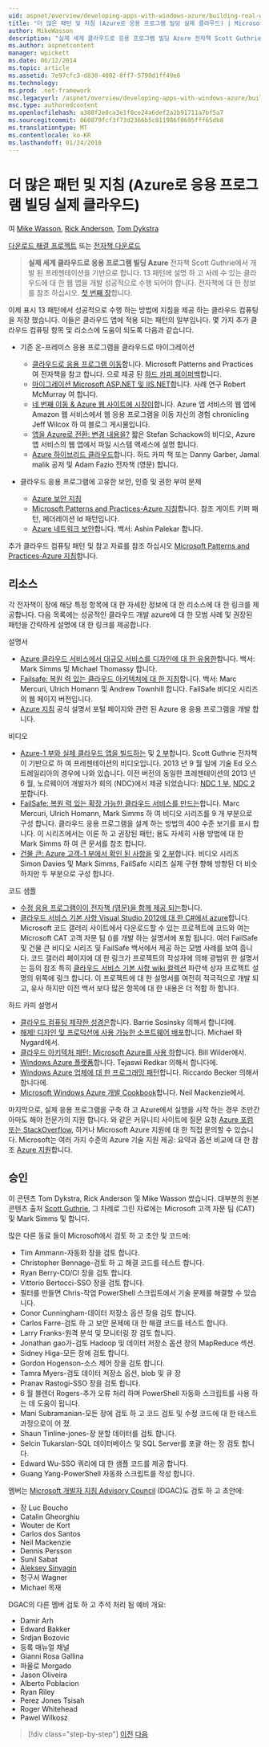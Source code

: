 ```yaml
---
uid: aspnet/overview/developing-apps-with-windows-azure/building-real-world-cloud-apps-with-windows-azure/more-patterns-and-guidance
title: "더 많은 패턴 및 지침 (Azure로 응용 프로그램 빌딩 실제 클라우드) | Microsoft Docs"
author: MikeWasson
description: "실제 세계 클라우드로 응용 프로그램 빌딩 Azure 전자책 Scott Guthrie에서 개발 된 프레젠테이션을 기반으로 합니다. 13 패턴 및 그을 수 있는 방법에 설명..."
ms.author: aspnetcontent
manager: wpickett
ms.date: 06/12/2014
ms.topic: article
ms.assetid: 7e97cfc3-d830-4002-8ff7-5790d1ff49e6
ms.technology: 
ms.prod: .net-framework
msc.legacyurl: /aspnet/overview/developing-apps-with-windows-azure/building-real-world-cloud-apps-with-windows-azure/more-patterns-and-guidance
msc.type: authoredcontent
ms.openlocfilehash: a388f2e0ca3e1f0ce24a6def2a2b91711a7bf5a7
ms.sourcegitcommit: 060879fcf3f73d2366b5c811986f8695fff65db8
ms.translationtype: MT
ms.contentlocale: ko-KR
ms.lasthandoff: 01/24/2018
---
```

<a name="more-patterns-and-guidance-building-real-world-cloud-apps-with-azure"></a>더 많은 패턴 및 지침 (Azure로 응용 프로그램 빌딩 실제 클라우드)
====================
여 [Mike Wasson](https://github.com/MikeWasson), [Rick Anderson](https://github.com/Rick-Anderson), [Tom Dykstra](https://github.com/tdykstra)

[다운로드 해결 프로젝트](http://code.msdn.microsoft.com/Fix-It-app-for-Building-cdd80df4) 또는 [전자책 다운로드](http://blogs.msdn.com/b/microsoft_press/archive/2014/07/23/free-ebook-building-cloud-apps-with-microsoft-azure.aspx)

> **실제 세계 클라우드로 응용 프로그램 빌딩 Azure** 전자책 Scott Guthrie에서 개발 된 프레젠테이션을 기반으로 합니다. 13 패턴에 설명 하 고 사례 수 있는 클라우드에 대 한 웹 앱을 개발 성공적으로 수행 되어야 합니다. 전자책에 대 한 정보를 참조 하십시오. [첫 번째 장](introduction.md)합니다.


이제 표시 13 패턴에서 성공적으로 수행 하는 방법에 지침을 제공 하는 클라우드 컴퓨팅을 저장 했습니다. 이들은 클라우드 앱에 적용 되는 패턴의 일부입니다. 몇 가지 추가 클라우드 컴퓨팅 항목 및 리소스에 도움이 되도록 다음과 같습니다.

- 기존 온-프레미스 응용 프로그램을 클라우드로 마이그레이션 

    - [클라우드로 응용 프로그램 이동](https://msdn.microsoft.com/library/ff728592.aspx)합니다. Microsoft Patterns and Practices 여 전자책을 참고 합니다. 으로 제공 된 [하드 카피 페이퍼백](https://www.amazon.com/dp/1621140202)합니다.
    - [마이그레이션 Microsoft ASP.NET 및 IIS.NET](https://go.microsoft.com/fwlink/?LinkId=400656)합니다. 사례 연구 Robert McMurray 여 합니다.
    - [네 번째 이동 &amp; Azure 웹 사이트에 시장이](http://www.jeff.wilcox.name/2013/04/4thandmayor-azure-websites/)합니다. Azure 앱 서비스의 웹 앱에 Amazon 웹 서비스에서 웹 응용 프로그램을 이동 자신의 경험 chronicling Jeff Wilcox 하 여 블로그 게시물입니다.
    - [앱을 Azure로 전환: 변경 내용을?](https://azure.microsoft.com/documentation/videos/web-sites-internals-and-the-file-system/) 짧은 Stefan Schackow의 비디오, Azure 앱 서비스의 웹 앱에서 파일 시스템 액세스에 설명 합니다.
    - [Azure 하이브리드 클라우드](https://www.amazon.com/dp/B00EOP4UQW)합니다. 하드 카피 책 또는 Danny Garber, Jamal malik 공저 및 Adam Fazio 전자책 (영문) 합니다.
- 클라우드 응용 프로그램에 고유한 보안, 인증 및 권한 부여 문제

    - [Azure 보안 지침](https://azure.microsoft.com/blog/2014/02/10/best-practices-windows-azure-websites-waws/)
    - [Microsoft Patterns and Practices-Azure 지침](https://msdn.microsoft.com/library/dn568099.aspx)합니다. 참조 게이트 키퍼 패턴, 페더레이션 Id 패턴입니다.
    - [Azure 네트워크 보안](https://download.microsoft.com/download/4/3/9/43902EC9-410E-4875-8800-0788BE146A3D/Windows%20Azure%20Network%20Security%20Whitepaper%20-%20FINAL.docx)합니다. 백서: Ashin Palekar 합니다.

추가 클라우드 컴퓨팅 패턴 및 참고 자료를 참조 하십시오 [Microsoft Patterns and Practices-Azure 지침](https://msdn.microsoft.com/library/dn568099.aspx)합니다.

<a id="resources"></a>
## <a name="resources"></a>리소스

각 전자책이 장에 해당 특정 항목에 대 한 자세한 정보에 대 한 리소스에 대 한 링크를 제공합니다. 다음 목록에는 성공적인 클라우드 개발 azure에 대 한 모범 사례 및 권장된 패턴을 간략하게 설명에 대 한 링크를 제공합니다.

설명서

- [Azure 클라우드 서비스에서 대규모 서비스를 디자인에 대 한 유용한](https://msdn.microsoft.com/library/windowsazure/jj717232.aspx)합니다. 백서: Mark Simms 및 Michael Thomassy 합니다.
- [Failsafe: 복원 력 있는 클라우드 아키텍처에 대 한 지침](https://msdn.microsoft.com/library/windowsazure/jj853352.aspx)합니다. 백서: Marc Mercuri, Ulrich Homann 및 Andrew Townhill 합니다. FailSafe 비디오 시리즈의 웹 페이지 버전입니다.
- [Azure 지침](https://azure.microsoft.com/develop/net/guidance/) 공식 설명서 포털 페이지와 관련 된 Azure 용 응용 프로그램을 개발 합니다.

비디오

- [Azure-1 부와 실제 클라우드 앱을 빌드하는](https://channel9.msdn.com/Events/TechEd/Australia/2013/AZR324) 및 [2 부](https://channel9.msdn.com/Events/TechEd/Australia/2013/AZR325)합니다. Scott Guthrie 전자책이 기반으로 하 여 프레젠테이션의 비디오입니다. 2013 년 9 월 일에 기술 Ed 오스트레일리아의 경우에 나와 있습니다. 이전 버전의 동일한 프레젠테이션의 2013 년 6 월, 노르웨이어 개발자가 회의 (NDC)에서 제공 되었습니다: [NDC 1 부](http://vimeo.com/68215538), [NDC 2 부](http://vimeo.com/68215602)합니다.
- [FailSafe: 복원 력 있는 확장 가능한 클라우드 서비스를 만드는](https://channel9.msdn.com/Series/FailSafe)합니다. Marc Mercuri, Ulrich Homann, Mark Simms 하 여 비디오 시리즈를 9 개 부분으로 구성 합니다. 클라우드 응용 프로그램을 설계 하는 방법의 400 수준 보기를 표시 합니다. 이 시리즈에서는 이론 하 고 권장된 패턴; 용도 자세히 사용 방법에 대 한 Mark Simms 하 여 큰 문서를 참조 합니다.
- [건물 큰: Azure 고객-1 부에서 확인 된 사항을](https://channel9.msdn.com/Events/Build/2012/3-029) 및 [2 부](https://channel9.msdn.com/Events/Build/2012/3-030)합니다. 비디오 시리즈 Simon Davies 및 Mark Simms, FailSafe 시리즈 실제 구현 향해 방향된 더 비슷하지만 두 부분으로 구성 합니다.

코드 샘플

- [수정 응용 프로그램이이 전자책 (영문)을 함께 제공 되는](https://code.msdn.microsoft.com/Fix-It-app-for-Building-cdd80df4?cdn_id=2013-12-03-002)합니다.
- [클라우드 서비스 기본 사항 Visual Studio 2012에 대 한 C#에서 azure](http://aka.ms/csf)합니다. Microsoft 코드 갤러리 사이트에서 다운로드할 수 있는 프로젝트에 코드와 여는 Microsoft CAT 고객 자문 팀 ()를 개발 하는 설명서에 포함 됩니다. 여러 FailSafe 및 건물 큰 비디오 시리즈 및 FailSafe 백서에서 제공 하는 모범 사례를 보여 줍니다. 코드 갤러리 페이지에 대 한 링크가 프로젝트의 작성자에 의해 광범위 한 설명서는 등의 참조 특히 [클라우드 서비스 기본 사항 wiki 컬렉션](https://social.technet.microsoft.com/wiki/contents/articles/17987.cloud-service-fundamentals.aspx) 파란색 상자 프로젝트 설명의 위쪽에 링크 합니다. 이 프로젝트에 대 한 설명서를 여전히 적극적으로 개발 되 고, 유사 하지만 이전 백서 보다 많은 항목에 대 한 내용은 더 적합 하 합니다.

하드 카피 설명서

- [클라우드 컴퓨팅 제작한 성경은](https://www.amazon.com/dp/0470903562)합니다. Barrie Sosinsky 의해서 합니다에.
- [해제! 디자인 및 프로덕션에 사용 가능한 소프트웨어 배포](https://www.amazon.com/Release-It-Production-Ready-Pragmatic-Programmers/dp/0978739213)합니다. Michael 화 Nygard에서.
- [클라우드 아키텍처 패턴: Microsoft Azure를 사용 하](http://shop.oreilly.com/product/0636920023777.do)합니다. Bill Wilder에서.
- [Windows Azure 플랫폼](https://www.amazon.com/dp/1430235632)합니다. Tejaswi Redkar 의해서 합니다에.
- [Windows Azure 업체에 대 한 프로그래밍 패턴](https://www.amazon.com/dp/1849685606)합니다. Riccardo Becker 의해서 합니다에.
- [Microsoft Windows Azure 개발 Cookbook](https://www.amazon.com/dp/1849682224)합니다. Neil Mackenzie에서.

마지막으로, 실제 응용 프로그램을 구축 하 고 Azure에서 실행을 시작 하는 경우 조만간 아마도 해야 전문가의 지원 합니다. 와 같은 커뮤니티 사이트에 질문 요청 [Azure 포럼 또는 StackOverflow](https://azure.microsoft.com/support/forums/), 하거나 Microsoft Azure 지원에 대 한 직접 문의할 수 있습니다. Microsoft는 여러 가지 수준의 Azure 기술 지원 제공: 요약과 옵션 비교에 대 한 참조 [Azure 지원](https://azure.microsoft.com/support/plans/)합니다.

<a id="acknowledgments"></a>
## <a name="acknowledgments"></a>승인

이 콘텐츠 Tom Dykstra, Rick Anderson 및 Mike Wasson 썼습니다. 대부분의 원본 콘텐츠 출처 [Scott Guthrie](https://weblogs.asp.net/scottgu/), 그 차례로 그린 자료에는 Microsoft 고객 자문 팀 (CAT) 및 Mark Simms 및 합니다.

많은 다른 동료 들이 Microsoft에서 검토 하 고 초안 및 코드에:

- Tim Ammann-자동화 장을 검토 합니다.
- Christopher Bennage-검토 하 고 해결 코드를 테스트 합니다.
- Ryan Berry-CD/CI 장을 검토 합니다.
- Vittorio Bertocci-SSO 장을 검토 합니다.
- 필터를 만들면 Chris-작업 PowerShell 스크립트에서 기술 문제를 해결할 수 있습니다.
- Conor Cunningham-데이터 저장소 옵션 장을 검토 합니다.
- Carlos Farre-검토 하 고 보안 문제에 대 한 해결 코드를 테스트 합니다.
- Larry Franks-원격 분석 및 모니터링 장 검토 합니다.
- Jonathan gao가-검토 Hadoop 및 데이터 저장소 옵션 장의 MapReduce 섹션.
- Sidney Higa-모든 장에 검토 합니다.
- Gordon Hogenson-소스 제어 장을 검토 합니다.
- Tamra Myers-검토 데이터 저장소 옵션, blob 및 큐 장
- Pranav Rastogi-SSO 장을 검토 합니다.
- 6 월 블렌더 Rogers-추가 오류 처리 하며 PowerShell 자동화 스크립트를 사용 하는 데 도움이 됩니다.
- Mani Subramanian-모든 장에 검토 하 고 코드 검토 및 수정 코드에 대 한 테스트 과정으로이 어 졌.
- Shaun Tinline-jones-장 분할 데이터를 검토 합니다.
- Selcin Tukarslan-SQL 데이터베이스 및 SQL Server를 포괄 하는 장 검토 합니다.
- Edward Wu-SSO 쿼리에 대 한 샘플 코드를 제공 합니다.
- Guang Yang-PowerShell 자동화 스크립트를 작성 합니다.

멤버는 [Microsoft 개발자 지침 Advisory Council](http://aka.ms/DGAC) (DGAC)도 검토 하 고 초안에:

- 장 Luc Boucho
- Catalin Gheorghiu
- Wouter de Kort
- Carlos dos Santos
- Neil Mackenzie
- Dennis Persson
- Sunil Sabat
- [Aleksey Sinyagin](http://www.linkedin.com/in/sinyagin)
- 청구서 Wagner
- Michael 목재

DGAC의 다른 멤버 검토 하 고 주석 처리 됨 예비 개요:

- Damir Arh
- Edward Bakker
- Srdjan Bozovic
- 등록 매뉴얼 채널
- Gianni Rosa Gallina
- 파울로 Morgado
- Jason Oliveira
- Alberto Poblacion
- Ryan Riley
- Perez Jones Tsisah
- Roger Whitehead
- Pawel Wilkosz

>[!div class="step-by-step"]
[이전](queue-centric-work-pattern.md)
[다음](the-fix-it-sample-application.md)
